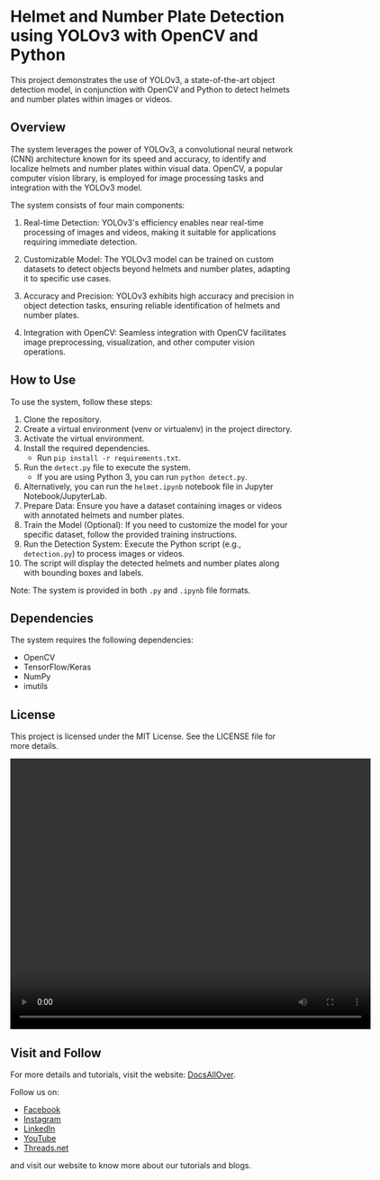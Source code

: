 # Helmet and Number Plate Detection using YOLOv3 with OpenCV and Python

This project demonstrates the use of YOLOv3, a state-of-the-art object detection model, in conjunction with OpenCV and Python to detect helmets and number plates within images or videos.

## Overview
The system leverages the power of YOLOv3, a convolutional neural network (CNN) architecture known for its speed and accuracy, to identify and localize helmets and number plates within visual data. OpenCV, a popular computer vision library, is employed for image processing tasks and integration with the YOLOv3 model.

The system consists of four main components:

1. Real-time Detection: YOLOv3's efficiency enables near real-time processing of images and videos, making it suitable for applications requiring immediate detection.

2. Customizable Model: The YOLOv3 model can be trained on custom datasets to detect objects beyond helmets and number plates, adapting it to specific use cases.

3. Accuracy and Precision: YOLOv3 exhibits high accuracy and precision in object detection tasks, ensuring reliable identification of helmets and number plates.

4. Integration with OpenCV: Seamless integration with OpenCV facilitates image preprocessing, visualization, and other computer vision operations.

## How to Use
To use the system, follow these steps:
1. Clone the repository.
2. Create a virtual environment (venv or virtualenv) in the project directory.
3. Activate the virtual environment.
4. Install the required dependencies.
   - Run `pip install -r requirements.txt`.
5. Run the `detect.py` file to execute the system.
   - If you are using Python 3, you can run `python detect.py`.
6. Alternatively, you can run the `helmet.ipynb` notebook file in Jupyter Notebook/JupyterLab.
7. Prepare Data: Ensure you have a dataset containing images or videos with annotated helmets and number plates.
8. Train the Model (Optional): If you need to customize the model for your specific dataset, follow the provided training instructions.
9. Run the Detection System: Execute the Python script (e.g., `detection.py`) to process images or videos.
10. The script will display the detected helmets and number plates along with bounding boxes and labels.


Note: The system is provided in both `.py` and `.ipynb` file formats.

## Dependencies
The system requires the following dependencies:
- OpenCV
- TensorFlow/Keras
- NumPy
- imutils

## License
This project is licensed under the MIT License. See the LICENSE file for more details.

<video width="640" height="480" controls>
  <source src="https://docsallover.com/docsallover/media/videos/Result-Helmet-and-Number-Plate-Detection.mp4" type="video/mp4">
  Your browser does not support the video tag.
</video>

## Visit and Follow
For more details and tutorials, visit the website: [DocsAllOver](https://docsallover.com/).

Follow us on:
- [Facebook](https://www.facebook.com/docsallover)
- [Instagram](https://www.instagram.com/docsallover.tech/)
- [LinkedIn](https://www.linkedin.com/company/docsallover/)
- [YouTube](https://www.youtube.com/@docsallover)
- [Threads.net](https://threads.net/docsallover.tech)

and visit our website to know more about our tutorials and blogs.
